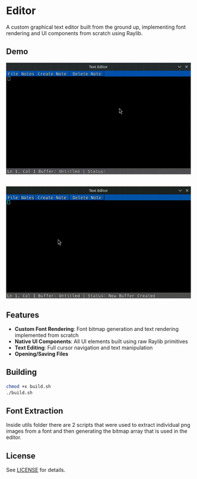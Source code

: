 # Editor

A custom graphical text editor built from the ground up, implementing font rendering and UI components from scratch using Raylib.

## Demo

![Demo Video 1](screenshots/third.gif)
## 
![Demo Video 2](screenshots/second.gif)



## Features

- **Custom Font Rendering**: Font bitmap generation and text rendering implemented from scratch
- **Native UI Components**: All UI elements built using raw Raylib primitives
- **Text Editing**: Full cursor navigation and text manipulation
- **Opening/Saving Files**

## Building

```bash
chmod +x build.sh
./build.sh
```

## Font Extraction

Inside utils folder there are 2 scripts that were used to extract individual png images from a font and then generating the bitmap array that is used in the editor.


## License

See [LICENSE](LICENSE) for details.